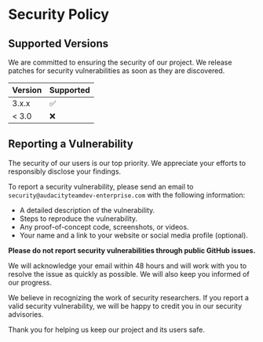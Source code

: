 # Security Policy

## Supported Versions

We are committed to ensuring the security of our project. We release patches for security vulnerabilities as soon as they are discovered.

| Version | Supported          |
| ------- | ------------------ |
| 3.x.x   | :white_check_mark: |
| < 3.0   | :x:                |

## Reporting a Vulnerability

The security of our users is our top priority. We appreciate your efforts to responsibly disclose your findings.

To report a security vulnerability, please send an email to `security@audacityteamdev-enterprise.com` with the following information:

- A detailed description of the vulnerability.
- Steps to reproduce the vulnerability.
- Any proof-of-concept code, screenshots, or videos.
- Your name and a link to your website or social media profile (optional).

**Please do not report security vulnerabilities through public GitHub issues.**

We will acknowledge your email within 48 hours and will work with you to resolve the issue as quickly as possible. We will also keep you informed of our progress.

We believe in recognizing the work of security researchers. If you report a valid security vulnerability, we will be happy to credit you in our security advisories.

Thank you for helping us keep our project and its users safe. 